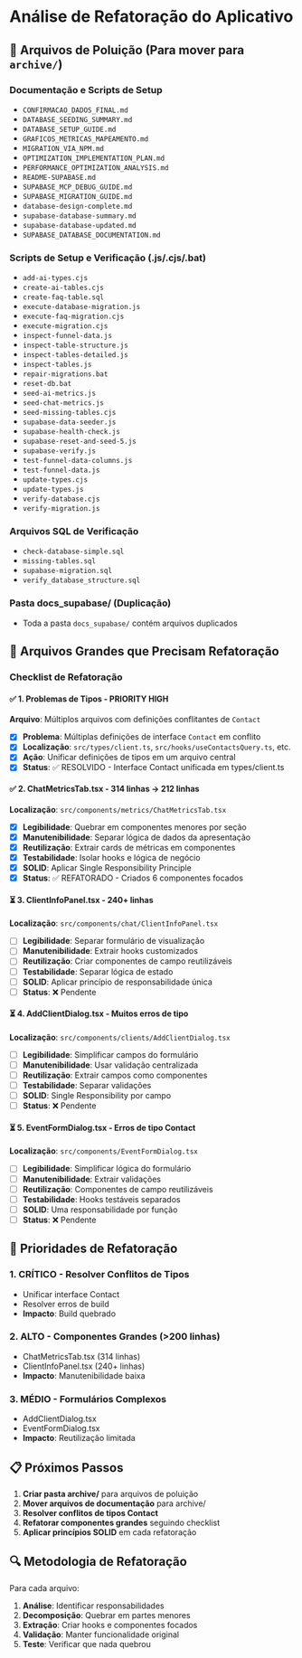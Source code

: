 # Análise de Refatoração do Aplicativo

## 📁 Arquivos de Poluição (Para mover para `archive/`)

### Documentação e Scripts de Setup
- `CONFIRMACAO_DADOS_FINAL.md`
- `DATABASE_SEEDING_SUMMARY.md`
- `DATABASE_SETUP_GUIDE.md`
- `GRAFICOS_METRICAS_MAPEAMENTO.md`
- `MIGRATION_VIA_NPM.md`
- `OPTIMIZATION_IMPLEMENTATION_PLAN.md`
- `PERFORMANCE_OPTIMIZATION_ANALYSIS.md`
- `README-SUPABASE.md`
- `SUPABASE_MCP_DEBUG_GUIDE.md`
- `SUPABASE_MIGRATION_GUIDE.md`
- `database-design-complete.md`
- `supabase-database-summary.md`
- `supabase-database-updated.md`
- `SUPABASE_DATABASE_DOCUMENTATION.md`

### Scripts de Setup e Verificação (.js/.cjs/.bat)
- `add-ai-types.cjs`
- `create-ai-tables.cjs`
- `create-faq-table.sql`
- `execute-database-migration.js`
- `execute-faq-migration.cjs`
- `execute-migration.cjs`
- `inspect-funnel-data.js`
- `inspect-table-structure.js`
- `inspect-tables-detailed.js`
- `inspect-tables.js`
- `repair-migrations.bat`
- `reset-db.bat`
- `seed-ai-metrics.js`
- `seed-chat-metrics.js`
- `seed-missing-tables.cjs`
- `supabase-data-seeder.js`
- `supabase-health-check.js`
- `supabase-reset-and-seed-5.js`
- `supabase-verify.js`
- `test-funnel-data-columns.js`
- `test-funnel-data.js`
- `update-types.cjs`
- `update-types.js`
- `verify-database.cjs`
- `verify-migration.js`

### Arquivos SQL de Verificação
- `check-database-simple.sql`
- `missing-tables.sql`
- `supabase-migration.sql`
- `verify_database_structure.sql`

### Pasta docs_supabase/ (Duplicação)
- Toda a pasta `docs_supabase/` contém arquivos duplicados

## 🔧 Arquivos Grandes que Precisam Refatoração

### Checklist de Refatoração

#### ✅ 1. Problemas de Tipos - PRIORITY HIGH
**Arquivo**: Múltiplos arquivos com definições conflitantes de `Contact`
- [x] **Problema**: Múltiplas definições de interface `Contact` em conflito
- [x] **Localização**: `src/types/client.ts`, `src/hooks/useContactsQuery.ts`, etc.
- [x] **Ação**: Unificar definições de tipos em um arquivo central
- [x] **Status**: ✅ RESOLVIDO - Interface Contact unificada em types/client.ts

#### ✅ 2. ChatMetricsTab.tsx - 314 linhas → 212 linhas
**Localização**: `src/components/metrics/ChatMetricsTab.tsx`
- [x] **Legibilidade**: Quebrar em componentes menores por seção
- [x] **Manutenibilidade**: Separar lógica de dados da apresentação
- [x] **Reutilização**: Extrair cards de métricas em componentes
- [x] **Testabilidade**: Isolar hooks e lógica de negócio
- [x] **SOLID**: Aplicar Single Responsibility Principle
- [x] **Status**: ✅ REFATORADO - Criados 6 componentes focados

#### ⏳ 3. ClientInfoPanel.tsx - 240+ linhas
**Localização**: `src/components/chat/ClientInfoPanel.tsx`
- [ ] **Legibilidade**: Separar formulário de visualização
- [ ] **Manutenibilidade**: Extrair hooks customizados
- [ ] **Reutilização**: Criar componentes de campo reutilizáveis
- [ ] **Testabilidade**: Separar lógica de estado
- [ ] **SOLID**: Aplicar princípio de responsabilidade única
- [ ] **Status**: ❌ Pendente

#### ⏳ 4. AddClientDialog.tsx - Muitos erros de tipo
**Localização**: `src/components/clients/AddClientDialog.tsx`
- [ ] **Legibilidade**: Simplificar campos do formulário
- [ ] **Manutenibilidade**: Usar validação centralizada
- [ ] **Reutilização**: Extrair campos como componentes
- [ ] **Testabilidade**: Separar validações
- [ ] **SOLID**: Single Responsibility por campo
- [ ] **Status**: ❌ Pendente

#### ⏳ 5. EventFormDialog.tsx - Erros de tipo Contact
**Localização**: `src/components/EventFormDialog.tsx`
- [ ] **Legibilidade**: Simplificar lógica do formulário
- [ ] **Manutenibilidade**: Extrair validações
- [ ] **Reutilização**: Componentes de campo reutilizáveis
- [ ] **Testabilidade**: Hooks testáveis separados
- [ ] **SOLID**: Uma responsabilidade por função
- [ ] **Status**: ❌ Pendente

## 🎯 Prioridades de Refatoração

### 1. CRÍTICO - Resolver Conflitos de Tipos
- Unificar interface Contact
- Resolver erros de build
- **Impacto**: Build quebrado

### 2. ALTO - Componentes Grandes (>200 linhas)
- ChatMetricsTab.tsx (314 linhas)
- ClientInfoPanel.tsx (240+ linhas)
- **Impacto**: Manutenibilidade baixa

### 3. MÉDIO - Formulários Complexos
- AddClientDialog.tsx
- EventFormDialog.tsx
- **Impacto**: Reutilização limitada

## 📋 Próximos Passos

1. **Criar pasta archive/** para arquivos de poluição
2. **Mover arquivos de documentação** para archive/
3. **Resolver conflitos de tipos Contact** 
4. **Refatorar componentes grandes** seguindo checklist
5. **Aplicar princípios SOLID** em cada refatoração

## 🔍 Metodologia de Refatoração

Para cada arquivo:
1. **Análise**: Identificar responsabilidades
2. **Decomposição**: Quebrar em partes menores
3. **Extração**: Criar hooks e componentes focados
4. **Validação**: Manter funcionalidade original
5. **Teste**: Verificar que nada quebrou
